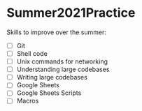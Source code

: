 # Summer2021Practice

Skills to improve over the summer:
- [ ] Git
- [ ] Shell code
- [ ] Unix commands for networking
- [ ] Understanding large codebases
- [ ] Writing large codebases
- [ ] Google Sheets
- [ ] Google Sheets Scripts
- [ ] Macros

